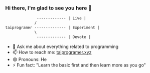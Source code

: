 ### Hi there, I'm glad to see you here 👋

```txt
              ------------- | Live |
             /
taiprogramer -------------- | Experiment |
             \
              ------------- | Devote |
```

- 💬 Ask me about everything related to programming
- 📫 How to reach me: [taiprogramer.xyz](https://taiprogramer.xyz)
- 😄 Pronouns: He
- ⚡ Fun fact: "Learn the basic first and then learn more as you go"

